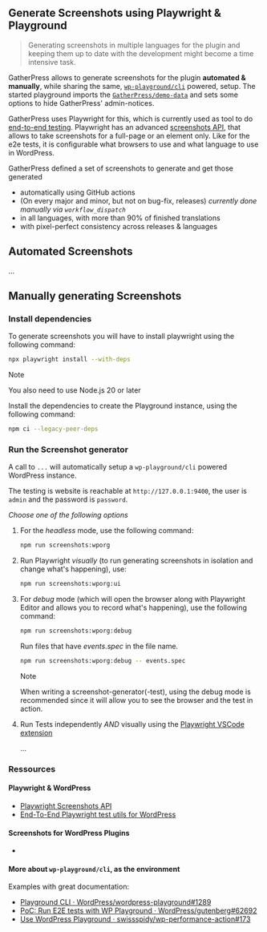 ## Generate Screenshots using Playwright & Playground

> Generating screenshots in multiple languages for the plugin and keeping them up to date with the development might become a time intensive task.

GatherPress allows to generate screenshots for the plugin **automated & manually**, while sharing the same, [`wp-playground/cli`](https://github.com/WordPress/wordpress-playground/pull/1289) powered, setup. The started playground imports the [`GatherPress/demo-data`](https://github.com/GatherPress/demo-data) and sets some options to hide GatherPress' admin-notices.

GatherPress uses Playwright for this, which is currently used as tool to do [end-to-end testing](../e2e-tests). Playwright has an advanced [screenshots API](https://playwright.dev/docs/screenshots), that allows to take screenshots for a full-page or an element only. Like for the e2e tests, it is configurable what browsers to use and what language to use in WordPress.

GatherPress defined a set of screenshots to generate and get those generated

- automatically using GitHub actions
- (On every major and minor, but not on bug-fix, releases) *currently done manually via `workflow_dispatch`*
- in all languages, with more than 90% of finished translations
- with pixel-perfect consistency across releases & languages

## Automated Screenshots

...

## Manually generating Screenshots

### Install dependencies

To generate screenshots you will have to install playwright using the following command:

```bash
npx playwright install --with-deps
```

> [!NOTE]
> You also need to use Node.js 20 or later

Install the dependencies to create the Playground instance, using the following command:

```bash
npm ci --legacy-peer-deps
```

### Run the Screenshot generator

A call to `...` will automatically setup a `wp-playground/cli` powered WordPress instance.

The testing is website is reachable at `http://127.0.0.1:9400`, the user is `admin` and the password is `password`. 

_Choose one of the following options_

1. For the _headless_ mode, use the following command:

   ```bash
   npm run screenshots:wporg
   ```

2. Run Playwright _visually_ (to run generating screenshots in isolation and change what's happening), use:

   ```bash
   npm run screenshots:wporg:ui
   ```


3. For _debug_ mode (which will open the browser along with Playwright Editor and allows you to record what's happening), use the following command:

   ```bash
   npm run screenshots:wporg:debug
   ```

   Run files that have *events.spec* in the file name.
   ```bash
   npm run screenshots:wporg:debug -- events.spec
   ```

   > [!NOTE]
   > When writing a screenshot-generator(-test), using the debug mode is recommended since it will allow you to see the browser and the test in action.

4. Run Tests independently _AND_ visually using the [Playwright VSCode extension](https://playwright.dev/docs/getting-started-vscode)

    ...

### Ressources

#### Playwright & WordPress

- [Playwright Screenshots API](https://playwright.dev/docs/screenshots)
- [End-To-End Playwright test utils for WordPress](https://github.com/WordPress/gutenberg/blob/trunk/packages/e2e-test-utils-playwright/README.md)

#### Screenshots for WordPress Plugins

- 

#### More about `wp-playground/cli`, as the environment

Examples with great documentation:

- [Playground CLI · WordPress/wordpress-playground#1289](https://github.com/WordPress/wordpress-playground/pull/1289)
- [PoC: Run E2E tests with WP Playground · WordPress/gutenberg#62692](https://github.com/WordPress/gutenberg/pull/62692)
- [Use WordPress Playground · swissspidy/wp-performance-action#173](https://github.com/swissspidy/wp-performance-action/pull/173)
